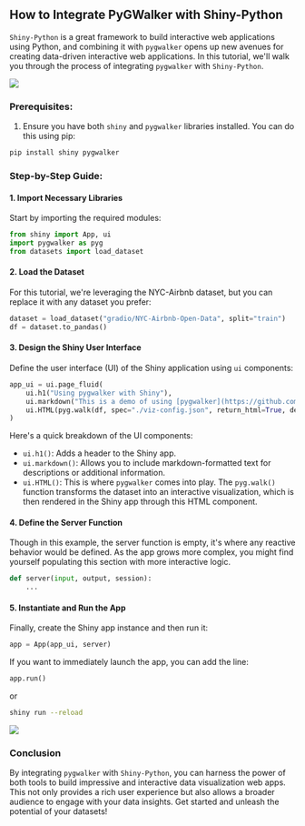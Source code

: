 ## How to Integrate PyGWalker with Shiny-Python

`Shiny-Python` is a great framework to build interactive web applications using Python, and combining it with `pygwalker` opens up new avenues for creating data-driven interactive web applications. In this tutorial, we'll walk you through the process of integrating `pygwalker` with `Shiny-Python`.

![](https://imagedelivery.net/tSvh1MGEu9IgUanmf58srQ/ddb0698d-19cd-40d7-dbda-d5987d67b100/public)

### Prerequisites:

1. Ensure you have both `shiny` and `pygwalker` libraries installed. You can do this using pip:
```bash
pip install shiny pygwalker
```

### Step-by-Step Guide:

#### 1. Import Necessary Libraries

Start by importing the required modules:

```py
from shiny import App, ui
import pygwalker as pyg
from datasets import load_dataset
```

#### 2. Load the Dataset

For this tutorial, we're leveraging the NYC-Airbnb dataset, but you can replace it with any dataset you prefer:

```py
dataset = load_dataset("gradio/NYC-Airbnb-Open-Data", split="train")
df = dataset.to_pandas()
```

#### 3. Design the Shiny User Interface

Define the user interface (UI) of the Shiny application using `ui` components:

```py
app_ui = ui.page_fluid(
    ui.h1("Using pygwalker with Shiny"),
    ui.markdown("This is a demo of using [pygwalker](https://github.com/Kanaries/pygwalker) with Shiny."),
    ui.HTML(pyg.walk(df, spec="./viz-config.json", return_html=True, debug=False)),
)
```

Here's a quick breakdown of the UI components:

- `ui.h1()`: Adds a header to the Shiny app.
- `ui.markdown()`: Allows you to include markdown-formatted text for descriptions or additional information.
- `ui.HTML()`: This is where `pygwalker` comes into play. The `pyg.walk()` function transforms the dataset into an interactive visualization, which is then rendered in the Shiny app through this HTML component.

#### 4. Define the Server Function

Though in this example, the server function is empty, it's where any reactive behavior would be defined. As the app grows more complex, you might find yourself populating this section with more interactive logic.

```py
def server(input, output, session):
    ...
```

#### 5. Instantiate and Run the App

Finally, create the Shiny app instance and then run it:

```py
app = App(app_ui, server)
```

If you want to immediately launch the app, you can add the line:

```py
app.run()
```

or 
```bash
shiny run --reload
```

![](https://imagedelivery.net/tSvh1MGEu9IgUanmf58srQ/ddb0698d-19cd-40d7-dbda-d5987d67b100/public)

### Conclusion

By integrating `pygwalker` with `Shiny-Python`, you can harness the power of both tools to build impressive and interactive data visualization web apps. This not only provides a rich user experience but also allows a broader audience to engage with your data insights. Get started and unleash the potential of your datasets!